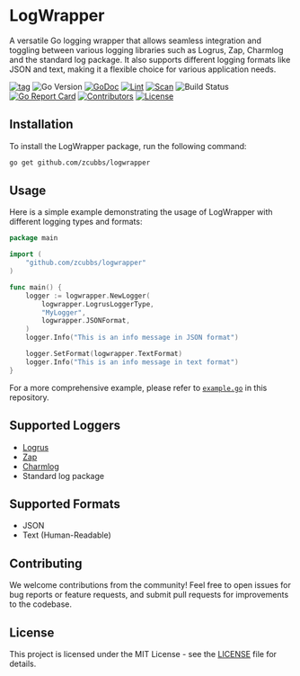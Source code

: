 # LogWrapper

A versatile Go logging wrapper that allows seamless integration and toggling between various logging libraries such as Logrus, Zap, Charmlog and the standard log package. It also supports different logging formats like JSON and text, making it a flexible choice for various application needs.

[![tag](https://img.shields.io/github/tag/zcubbs/logwrapper)](https://github.com/zcubbs/logwrapper/releases)
![Go Version](https://img.shields.io/badge/Go-%3E%3D%201.21-%23007d9c)
[![GoDoc](https://godoc.org/github.com/zcubbs/logwrapper?status.svg)](https://pkg.go.dev/github.com/zcubbs/logwrapper)
[![Lint](https://github.com/zcubbs/logwrapper/actions/workflows/lint.yaml/badge.svg)](https://github.com/zcubbs/logwrapper/actions/workflows/lint.yaml)
[![Scan](https://github.com/zcubbs/logwrapper/actions/workflows/scan.yaml/badge.svg?branch=main)](https://github.com/zcubbs/logwrapper/actions/workflows/scan.yaml)
![Build Status](https://github.com/zcubbs/logwrapper/actions/workflows/test.yaml/badge.svg)
[![Go Report Card](https://goreportcard.com/badge/github.com/zcubbs/logwrapper)](https://goreportcard.com/report/github.com/zcubbs/logwrapper)
[![Contributors](https://img.shields.io/github/contributors/zcubbs/logwrapper)](https://github.com/zcubbs/logwrapper/graphs/contributors)
[![License](https://img.shields.io/github/license/zcubbs/logwrapper.svg)](./LICENSE)

## Installation

To install the LogWrapper package, run the following command:

```bash
go get github.com/zcubbs/logwrapper
```

## Usage

Here is a simple example demonstrating the usage of LogWrapper with different logging types and formats:

```go
package main

import (
	"github.com/zcubbs/logwrapper"
)

func main() {
	logger := logwrapper.NewLogger(
		logwrapper.LogrusLoggerType, 
		"MyLogger", 
		logwrapper.JSONFormat, 
    )
	logger.Info("This is an info message in JSON format")

	logger.SetFormat(logwrapper.TextFormat)
	logger.Info("This is an info message in text format")
}
```

For a more comprehensive example, please refer to [`example.go`](./examples/example.go) in this repository.

## Supported Loggers

- [Logrus](https://github.com/sirupsen/logrus)
- [Zap](https://github.com/uber-go/zap)
- [Charmlog](https://github.com/charmbracelet/log)
- Standard log package

## Supported Formats

- JSON
- Text (Human-Readable)

## Contributing

We welcome contributions from the community! Feel free to open issues for bug reports or feature requests, and submit pull requests for improvements to the codebase.

## License

This project is licensed under the MIT License - see the [LICENSE](LICENSE) file for details.
